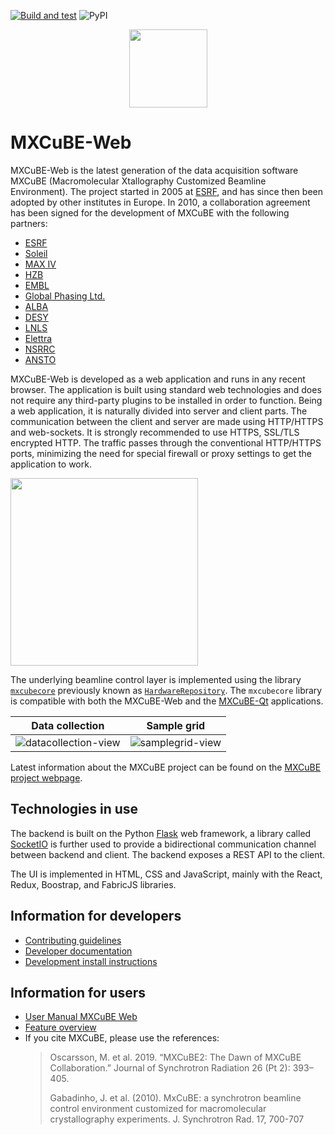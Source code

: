 [![Build and test](https://github.com/mxcube/mxcubeweb/actions/workflows/build_and_test.yml/badge.svg)](https://github.com/mxcube/mxcubeweb/actions/workflows/build_and_test.yml)
![PyPI](https://img.shields.io/pypi/v/mxcubeweb)

<p align="center"><img src="https://mxcube.github.io/mxcube/img/mxcube_logo20.png" width="125"/></p>

# MXCuBE-Web

MXCuBE-Web is the latest generation of the data acquisition software MXCuBE (Macromolecular Xtallography Customized Beamline Environment). The project started in 2005 at [ESRF](https://www.esrf.eu), and has since then been adopted by other institutes in Europe. In 2010, a collaboration agreement has been signed for the development of MXCuBE with the following partners:

- [ESRF](https://www.esrf.fr/)
- [Soleil](https://www.synchrotron-soleil.fr/)
- [MAX IV](https://www.maxiv.lu.se/)
- [HZB](https://www.helmholtz-berlin.de/)
- [EMBL](https://www.embl.org/)
- [Global Phasing Ltd.](https://www.globalphasing.com/)
- [ALBA](https://www.cells.es/)
- [DESY](https://www.desy.de/)
- [LNLS](https://lnls.cnpem.br/)
- [Elettra](https://www.elettra.eu/)
- [NSRRC](https://www.nsrrc.org.tw/)
- [ANSTO](https://www.ansto.gov.au/facilities/australian-synchrotron)

MXCuBE-Web is developed as a web application and runs in any recent browser.
The application is built using standard web technologies
and does not require any third-party plugins to be installed in order to function.
Being a web application, it is naturally divided into server and client parts.
The communication between the client and server are made using HTTP/HTTPS and web-sockets.
It is strongly recommended to use HTTPS, SSL/TLS encrypted HTTP.
The traffic passes through the conventional HTTP/HTTPS ports,
minimizing the need for special firewall or proxy settings to get the application to work.

<img align="center" src="https://mxcube3.esrf.fr/img/client-server.png" width=300>

The underlying beamline control layer
is implemented using the library [`mxcubecore`](https://github.com/mxcube/mxcubecore)
previously known as [`HardwareRepository`](https://github.com/mxcube/HardwareRepository).
The `mxcubecore` library is compatible with
both the MXCuBE-Web and the [MXCuBE-Qt](https://github.com/mxcube/mxcubeqt) applications.

|                                                       Data collection                                                       |                                                       Sample grid                                                       |
| :-------------------------------------------------------------------------------------------------------------------------: | :---------------------------------------------------------------------------------------------------------------------: |
| ![datacollection-view](https://user-images.githubusercontent.com/4331447/42496925-d983bf3e-8427-11e8-890e-898dda649101.png) | ![samplegrid-view](https://user-images.githubusercontent.com/4331447/42496937-e8547b34-8427-11e8-9447-645e6d7f1dc5.png) |

Latest information about the MXCuBE project can be found on the
[MXCuBE project webpage](https://mxcube.github.io/mxcube/).

## Technologies in use

The backend is built on the Python [Flask](https://flask.palletsprojects.com/) web framework,
a library called [SocketIO](https://socket.io/) is further used to provide
a bidirectional communication channel between backend and client.
The backend exposes a REST API to the client.

The UI is implemented in HTML, CSS and JavaScript, mainly with the React, Redux, Boostrap, and FabricJS libraries.

## Information for developers

- [Contributing guidelines](https://github.com/mxcube/mxcubeweb/blob/master/CONTRIBUTING.md)
- [Developer documentation](https://mxcubeweb.readthedocs.io/)
- [Development install instructions](https://mxcubeweb.readthedocs.io/en/latest/dev/environment.html#install-with-conda)

## Information for users

- [User Manual MXCuBE Web](https://www.esrf.fr/mxcube3)
- [Feature overview](https://github.com/mxcube/mxcubeqt/blob/master/docs/source/feature_overview.rst)
- If you cite MXCuBE, please use the references:
  > Oscarsson, M. et al. 2019. “MXCuBE2: The Dawn of MXCuBE Collaboration.” Journal of Synchrotron Radiation 26 (Pt 2): 393–405.
  >
  > Gabadinho, J. et al. (2010). MxCuBE: a synchrotron beamline control environment customized for macromolecular crystallography experiments. J. Synchrotron Rad. 17, 700-707
